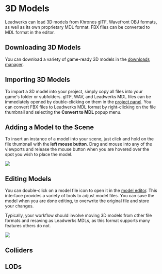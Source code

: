 # 3D Models

Leadwerks can load 3D models from Khronos glTF, Wavefront OBJ formats, as well as its own proprietary MDL format. FBX files can be converted to MDL format in the editor.

## Downloading 3D Models

You can download a variety of game-ready 3D models in the [downloads manager](downloadsmanager.md).

## Importing 3D Models

To import a 3D model into your project, simply copy all files into your game's folder or subfolders. glTF, WAV, and Leadwerks MDL files can be immediately opened by double-clicking on them in the [project panel](assetbrowser). You can convert FBX files to Leadwerks MDL format by right-clicking on the file thumbnail and selecting the **Convert to MDL** popup menu.

## Adding a Model to the Scene

To insert an instance of a model into your scene, just click and hold on the file thumbnail with the **left mouse button**. Drag and mouse into any of the viewports and release the mouse button when you are hovered over the spot you wish to place the model.

![](https://github.com/UltraEngine/Documentation/blob/master/Images/addmodel.gif?raw=true)

## Editing Models

You can double-click on a model file icon to open it in the [model editor](modeleditor.md). This interface provides a variety of tools to adjust model files. You can save the model when you are done editing, to overwrite the original file and store your changes.

Typically, your workflow should involve moving 3D models from other file formats and resaving as Leadwerks MDLs, as this format supports many features others do not.

![](https://github.com/UltraEngine/Documentation/blob/master/Images/modeleditor.gif?raw=true)

## Colliders

## LODs


